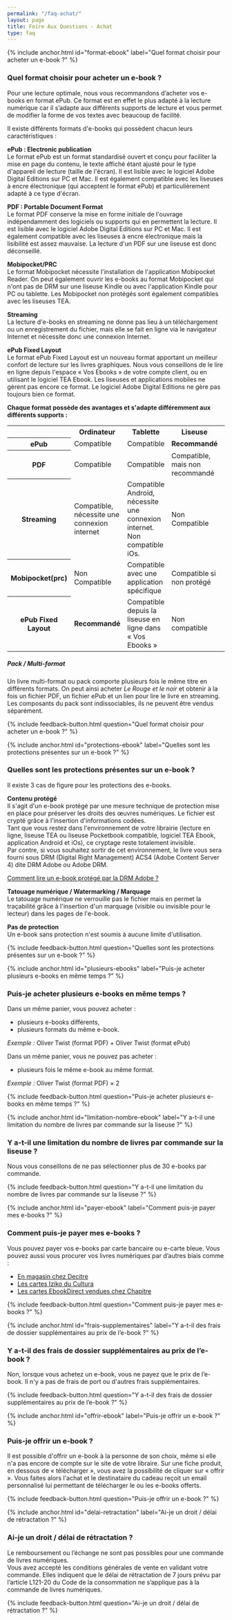 ```yaml
---
permalink: "/faq-achat/"
layout: page
title: Foire Aux Questions - Achat
type: faq
---
```


{% include anchor.html id="format-ebook" label="Quel format choisir pour acheter un e-book ?" %}

### Quel format choisir pour acheter un e-book ?

<div class="protip"><p>Pour une lecture optimale, nous vous recommandons d’acheter vos e-books en format ePub. Ce format est en effet le plus adapté à la lecture numérique car il s’adapte aux différents supports de lecture et vous permet de modifier la forme de vos textes avec beaucoup de facilité.</p></div>

Il existe différents formats d'e-books qui possèdent chacun leurs caractéristiques :

<a id="format-epub"></a>
**ePub : Electronic publication**  
Le format ePub est un format standardisé ouvert et conçu pour faciliter la mise en page du contenu, le texte affiché étant ajusté pour le type d'appareil de lecture (taille de l'écran). Il est lisible avec le logiciel Adobe Digital Editions sur PC et Mac. Il est également compatible avec les liseuses à encre électronique (qui acceptent le format ePub) et particulièrement adapté à ce type d'écran.

<a id="format-pdf"></a>
**PDF : Portable Document Format**  
Le format PDF conserve la mise en forme initiale de l'ouvrage indépendamment des logiciels ou supports qui en permettent la lecture. Il est lisible avec le logiciel Adobe Digital Editions sur PC et Mac.
Il est également compatible avec les liseuses à encre électronique mais la lisibilité est assez mauvaise. La lecture d'un PDF sur une liseuse est donc déconseillé.

<a id="format-mobipocket"></a>
**Mobipocket/PRC**  
Le format Mobipocket nécessite l'installation de l'application Mobipocket Reader. On peut également ouvrir les e-books au format Mobipocket qui n'ont pas de DRM sur une liseuse Kindle ou avec l'application Kindle pour PC ou tablette. Les Mobipocket non protégés sont également compatibles avec les liseuses TEA.

<a id="format-streaming"></a>
**Streaming**  
La lecture d'e-books en streaming ne donne pas lieu à un téléchargement ou un enregistrement du fichier, mais elle se fait en ligne via le navigateur Internet et nécessite donc une connexion Internet.

<a id="format-epub-fixed-layout"></a>
**ePub Fixed Layout**  
Le format ePub Fixed Layout est un nouveau format apportant un meilleur confort de lecture sur les livres graphiques. Nous vous conseillons de le lire en ligne depuis l'espace « Vos Ebooks » de votre compte client, ou en utilisant le logiciel TEA Ebook. Les liseuses et applications mobiles ne gèrent pas encore ce format. Le logiciel Adobe Digital Editions ne gère pas toujours bien ce format.

**Chaque format possède des avantages et s'adapte différemment aux différents supports :**

<table class="table table-bordered">
    <tr>
        <th></th>
        <th>Ordinateur</th>
        <th>Tablette</th>
        <th>Liseuse</th>
        <th>Smartphone</th>
    </tr>
    <tr>
        <th>ePub</th>
        <td class="success">Compatible</td>
        <td class="success">Compatible</td>
        <td class="success"><strong>Recommandé</strong></td>
        <td class="success">Compatible</td>
    </tr>
    <tr>
        <th>PDF</th>
        <td class="success">Compatible</td>
        <td class="success">Compatible</td>
        <td class="warning">Compatible, mais non recommandé</td>
        <td class="success">Compatible</td>
    </tr>
    <tr>
        <th>Streaming</th>
        <td class="warning">Compatible, nécessite une connexion internet</td>
        <td class="warning">
            Compatible Android, nécessite une connexion internet.<br />
            Non compatible iOs.
        </td>
        <td class="danger">Non Compatible</td>
        <td class="warning">
            Compatible Android, nécessite une connexion internet.<br />
            Non compatible iOs.
        </td>
    </tr>
    <tr>
        <th>Mobipocket(prc)</th>
        <td class="danger">Non Compatible</td>
        <td class="warning">Compatible avec une application spécifique</td>
        <td class="warning">Compatible si non protégé</td>
        <td class="warning">Compatible avec une application spécifique</td>
    </tr>
    <tr>
        <th>ePub Fixed Layout</th>
        <td class="success" ><strong>Recommandé</strong></td>
        <td class="warning">Compatible depuis la liseuse en ligne dans « Vos Ebooks »</td>
        <td class="danger">Non compatible</td>
        <td class="warning">Compatible depuis la liseuse en ligne dans « Vos Ebooks »</td>
    </tr>
</table>

<div class="warningtip">
    <h5>Pack / Multi-format</h5>
    <p>Un livre multi-format ou pack comporte plusieurs fois le même titre en différents formats. On peut ainsi acheter <em>Le Rouge et le noir</em> et obtenir à la fois un fichier PDF, un fichier ePub et un lien pour lire le livre en streaming. Les composants du pack sont indissociables, ils ne peuvent être vendus séparément.</p>
</div>

{% include feedback-button.html question="Quel format choisir pour acheter un e-book ?" %}



{% include anchor.html id="protections-ebook" label="Quelles sont les protections présentes sur un e-book ?" %}

### Quelles sont les protections présentes sur un e-book ?

Il existe 3 cas de figure pour les protections des e-books.

<a id="protection-drm"></a>
<a id="protection-adobe-drm"></a>
<a id="protection-care"></a>
**Contenu protégé**  
Il s'agit d'un e-book protégé par une mesure technique de protection mise en place pour préserver les droits des œuvres numériques. Le fichier est crypté grâce à l'insertion d'informations codées.  
Tant que vous restez dans l'environnement de votre librairie (lecture en ligne, liseuse TEA ou liseuse Pocketbook compatible, logiciel TEA Ebook, application Android et iOs), ce cryptage reste totalement invisible.  
Par contre, si vous souhaitez sortir de cet environnement, le livre vous sera fourni sous DRM (Digital Right Management) ACS4 (Adobe Content Server 4) dite DRM Adobe ou Adobe DRM.

[Comment lire un e-book protégé par la DRM Adobe ?](http://aide.tea-ebook.com/ade/)

<a id="protection-watermarking"></a>
**Tatouage numérique / Watermarking / Marquage**  
Le tatouage numérique ne verrouille pas le fichier mais en permet la traçabilité grâce à l'insertion d'un marquage (visible ou invisible pour le lecteur) dans les pages de l'e-book.

<a id="protection-none"></a>
**Pas de protection**  
Un e-book sans protection n'est soumis à aucune limite d'utilisation.

{% include feedback-button.html question="Quelles sont les protections présentes sur un e-book ?" %}




{% include anchor.html id="plusieurs-ebooks" label="Puis-je acheter plusieurs e-books en même temps ?" %}

### Puis-je acheter plusieurs e-books en même temps ?

Dans un même panier, vous pouvez acheter :

- plusieurs e-books différents, 
- plusieurs formats du même e-book.

*Exemple :* Oliver Twist (format PDF) + Oliver Twist (format ePub)

Dans un même panier, vous ne pouvez pas acheter :

- plusieurs fois le même e-book au même format. 

*Exemple :* Oliver Twist (format PDF) × 2

{% include feedback-button.html question="Puis-je acheter plusieurs e-books en même temps ?" %}





{% include anchor.html id="limitation-nombre-ebook" label="Y a-t-il une limitation du nombre de livres par commande sur la liseuse ?" %}

### Y a-t-il une limitation du nombre de livres par commande sur la liseuse ?

Nous vous conseillons de ne pas sélectionner plus de 30 e-books par commande.

{% include feedback-button.html question="Y a-t-il une limitation du nombre de livres par commande sur la liseuse ?" %}




{% include anchor.html id="payer-ebook" label="Comment puis-je payer mes e-books ?" %}

### Comment puis-je payer mes e-books ?

Vous pouvez payer vos e-books par carte bancaire ou e-carte bleue. Vous pouvez aussi vous procurer vos livres numériques par d’autres biais comme :

- [En magasin chez Decitre](https://www.decitre.fr/nos-librairies)
- [Les cartes Iziko du Cultura](https://www.cultura.com/communication-magasins/iziko.html)
- [Les cartes EbookDirect vendues chez Chapitre](https://ebookdirect.fr/index.php/qui-sommes-nous)

{% include feedback-button.html question="Comment puis-je payer mes e-books ?" %}




{% include anchor.html id="frais-supplementaires" label="Y a-t-il des frais de dossier supplémentaires au prix de l’e-book ?" %}

### Y a-t-il des frais de dossier supplémentaires au prix de l’e-book ?

Non, lorsque vous achetez un e-book, vous ne payez que le prix de l’e-book. Il n'y a pas de frais de port ou d'autres frais supplémentaires.

{% include feedback-button.html question="Y a-t-il des frais de dossier supplémentaires au prix de l’e-book ?" %}





{% include anchor.html id="offrir-ebook" label="Puis-je offrir un e-book ?" %}

### Puis-je offrir un e-book ?

Il est possible d'offrir un e-book à la personne de son choix, même si elle n'a pas encore de compte sur le site de votre libraire. 
Sur une fiche produit, en dessous de « télécharger », vous avez la possibilité de cliquer sur « offrir ». 
Vous faites alors l'achat et le destinataire du cadeau reçoit un email personnalisé lui permettant de télécharger le ou les e-books offerts.

{% include feedback-button.html question="Puis-je offrir un e-book ?" %}




{% include anchor.html id="delai-retractation" label="Ai-je un droit / délai de rétractation ?" %}

### Ai-je un droit / délai de rétractation ?

Le remboursement ou l’échange ne sont pas possibles pour une commande de livres numériques.  
Vous avez accepté les conditions générales de vente en validant votre commande.
Elles indiquent que le délai de rétractation de 7 jours prévu par l’article L121-20 du Code de la consommation ne s’applique pas à la commande de livres numériques.

{% include feedback-button.html question="Ai-je un droit / délai de rétractation ?" %}

